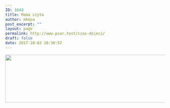 ```yaml
---
ID: 1643
title: Mama czyta
author: mkepa
post_excerpt: ""
layout: page
permalink: http://www.psar.test/czas-dzieci/
draft: false
date: 2017-10-03 10:30:57
---
```

<a href="http://www.psar.test/wp-content/uploads/2017/10/mamaczyta.jpg"><img class="alignnone size-full wp-image-1657" src="http://www.psar.test/wp-content/uploads/2017/10/mamaczyta.png" alt="" width="966" height="151" /></a>